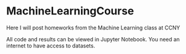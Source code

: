 # MachineLearningCourse
Here I will post homeworks from the Machine Learning class at CCNY

All code and results can be viewed in Jupyter Notebook. You need an internet to have access to datasets.
